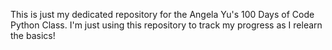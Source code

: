 This is just my dedicated repository for the Angela Yu's 100 Days of Code Python Class.
I'm just using this repository to track my progress as I relearn the basics!
